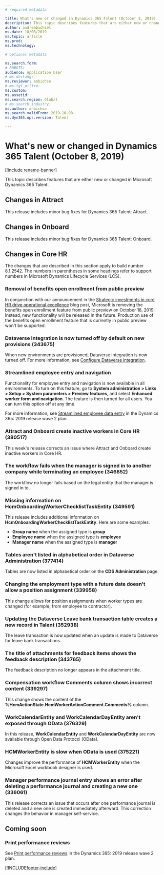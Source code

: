 ```yaml
---
# required metadata

title: What's new or changed in Dynamics 365 Talent (October 8, 2019)
description: This topic describes features that are either new or changed in Microsoft Dynamics 365 Talent for October 8, 2019.
author: andreabichsel
ms.date: 10/08/2019
ms.topic: article
ms.prod: 
ms.technology: 

# optional metadata

ms.search.form: 
# ROBOTS: 
audience: Application User
# ms.devlang: 
ms.reviewer: anbichse
# ms.tgt_pltfrm: 
ms.custom: 
ms.assetid: 
ms.search.region: Global
# ms.search.industry: 
ms.author: anbichse
ms.search.validFrom: 2019-10-08
ms.dyn365.ops.version: Talent

---
```

# What's new or changed in Dynamics 365 Talent (October 8, 2019)

[!include [rename-banner](~/includes/cc-data-platform-banner.md)]

This topic describes features that are either new or changed in Microsoft Dynamics 365 Talent.

## Changes in Attract

This release includes minor bug fixes for Dynamics 365 Talent: Attract.

## Changes in Onboard

This release includes minor bug fixes for Dynamics 365 Talent: Onboard.

## Changes in Core HR

The changes that are described in this section apply to build number 8.1.2542. The numbers in parentheses in some headings refer to support numbers in Microsoft Dynamics Lifecycle Services (LCS).

### Removal of benefits open enrollment from public preview

In conjunction with our announcement in the [Strategic investments in core HR drive operational excellence](https://cloudblogs.microsoft.com/dynamics365/bdm/2019/10/02/strategic-investments-in-core-hr-drive-operational-excellence/) blog post, Microsoft is removing the benefits open enrollment feature from public preview on October 18, 2019. Instead, new functionality will be released in the future. Production use of the benefits open enrollment feature that is currently in public preview won't be supported. 

### Dataverse integration is now turned off by default on new provisions (343675)
 
When new environments are provisioned, Dataverse integration is now turned off. For more information, see [Configure Dataverse integration](hr-common-data-service-integration.md).

### Streamlined employee entry and navigation

Functionality for employee entry and navigation is now available in all environments. To turn on this feature, go to **System administration \> Links \> Setup \> System parameters \> Preview features**, and select **Enhanced worker form and navigation**. The feature is then turned for all users. You can turn this option off at any time.

For more information, see [Streamlined employee data entry](https://docs.microsoft.com/dynamics365-release-plan/2019wave2/dynamics365-talent/streamlined-employee-data-entry) in the Dynamics 365: 2019 release wave 2 plan.

### Attract and Onboard create inactive workers in Core HR (380517)

This week's release corrects an issue where Attract and Onboard create inactive workers in Core HR.

### The workflow fails when the manager is signed in to another company while terminating an employee (346852)

The workflow no longer fails based on the legal entity that the manager is signed in to.

### Missing information on HcmOnboardingWorkerChecklistTaskEntity (349591)

This release includes additional information on **HcmOnboardingWorkerChecklistTaskEntity**. Here are some examples:

- **Group name** when the assigned type is **group**
- **Employee name** when the assigned type is **employee**
- **Manager name** when the assigned type is **manager**

### Tables aren't listed in alphabetical order in Dataverse Administration (377414)

Tables are now listed in alphabetical order on the **CDS Administration** page.

### Changing the employment type with a future date doesn't allow a position assignment (339958)

This change allows for position assignments when worker types are changed (for example, from employee to contractor).

### Updating the Dataverse Leave bank transaction table creates a new record in Talent (352938)

The leave transaction is now updated when an update is made to Dataverse for leave bank transactions.

### The title of attachments for feedback items shows the feedback description (343765)

The feedback description no longer appears in the attachment title.

### Compensation workflow Comments column shows incorrect content (339297)

This change shows the content of the **%HcmActionState.HcmWorkerActionComment.Comments%** column.

### WorkCalendarEntity and WorkCalendarDayEntity aren't exposed through OData (376329)

In this release, **WorkCalendarEntity** and **WorkCalendarDayEntity** are now available through Open Data Protocol (OData).

### HCMWorkerEntity is slow when OData is used (375221)

Changes improve the performance of **HCMWorkerEntity** when the Microsoft Excel workbook designer is used.

### Manager performance journal entry shows an error after deleting a performance journal and creating a new one (336061)

This release corrects an issue that occurs after one performance journal is deleted and a new one is created immediately afterward. This correction changes the behavior in manager self-service.

## Coming soon

### Print performance reviews

See [Print performance reviews](https://docs.microsoft.com/dynamics365-release-plan/2019wave2/dynamics365-talent/print-performance-reviews) in the Dynamics 365: 2019 release wave 2 plan.


[!INCLUDE[footer-include](../includes/footer-banner.md)]